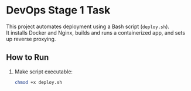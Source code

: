 # DevOps Stage 1 Task

This project automates deployment using a Bash script (`deploy.sh`).  
It installs Docker and Nginx, builds and runs a containerized app, and sets up reverse proxying.

## How to Run
1. Make script executable:
   ```bash
   chmod +x deploy.sh

